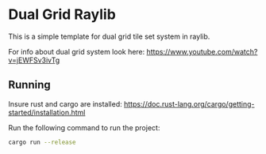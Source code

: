 # Dual Grid Raylib

This is a simple template for dual grid tile set system in raylib.

For info about dual grid system look here: https://www.youtube.com/watch?v=jEWFSv3ivTg

## Running
Insure rust and cargo are installed: https://doc.rust-lang.org/cargo/getting-started/installation.html

Run the following command to run the project:
```bash
cargo run --release
```
